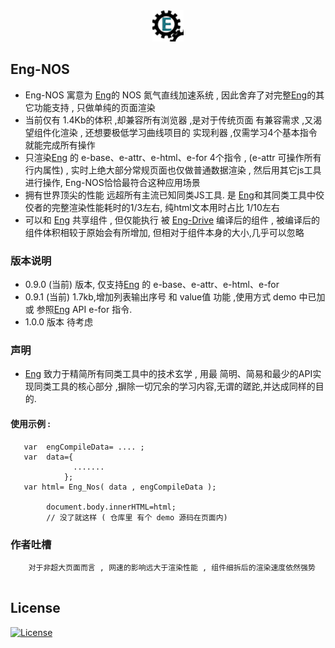 <div align=center><img width="50" height="50" src="https://github.com/343830384/Eng/blob/master/img/80.png"/></div>


## Eng-NOS
   *  Eng-NOS 寓意为 [Eng](https://github.com/343830384/Eng)的 NOS 氮气直线加速系统 , 因此舍弃了对完整[Eng](https://github.com/343830384/Eng)的其它功能支持 , 只做单纯的页面渲染
   *  当前仅有 1.4Kb的体积 ,却兼容所有浏览器 ,是对于传统页面 有兼容需求 ,又渴望组件化渲染 , 还想要极低学习曲线项目的 实现利器  ,仅需学习4个基本指令就能完成所有操作
   *  只渲染[Eng](https://github.com/343830384/Eng) 的 e-base、e-attr、e-html、e-for 4个指令 , (e-attr 可操作所有行内属性) , 实时上绝大部分常规页面也仅做普通数据渲染 , 然后用其它js工具进行操作, Eng-NOS恰恰最符合这种应用场景
   *  拥有世界顶尖的性能 远超所有主流已知同类JS工具. 是 [Eng](https://github.com/343830384/Eng)和其同类工具中佼佼者的完整渲染性能耗时的1/3左右, 纯html文本用时占比 1/10左右
   *  可以和 [Eng](https://github.com/343830384/Eng) 共享组件 , 但仅能执行 被 [Eng-Drive](https://github.com/343830384/Eng-Drive) 编译后的组件 , 被编译后的组件体积相较于原始会有所增加, 但相对于组件本身的大小,几乎可以忽略

 ### 版本说明

   *  0.9.0 (当前) 版本, 仅支持[Eng](https://github.com/343830384/Eng) 的 e-base、e-attr、e-html、e-for 
   *  0.9.1 (当前) 1.7kb,增加列表输出序号 和 value值 功能 ,使用方式 demo 中已加 或 参照[Eng](https://github.com/343830384/Eng) API e-for 指令.
   *  1.0.0 版本 待考虑

### 声明

   *  [Eng](https://github.com/343830384/Eng) 致力于精简所有同类工具中的技术玄学 ,  用最 简明、简易和最少的API实现同类工具的核心部分 ,摒除一切冗余的学习内容,无谓的蹉跎,并达成同样的目的.
    

#### 使用示例 : 
```
   var  engCompileData= .... ;
   var  data={
              .......
            };
   var html= Eng_Nos( data , engCompileData );
            
      	document.body.innerHTML=html;
      	// 没了就这样 ( 仓库里 有个 demo 源码在页面内)
```
### 作者吐槽
```
    对于非超大页面而言 , 网速的影响远大于渲染性能 , 组件细拆后的渲染速度依然强势 
     
```
## License

[![License](http://img.shields.io/badge/license-APACHE2-blue.svg)](LICENSE.txt)         
